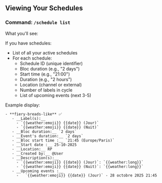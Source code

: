 ## Viewing Your Schedules

### Command: `/schedule list`

What you'll see:

If you have schedules:
- List of all your active schedules
- For each schedule:
  - Schedule ID (unique identifier)
  - Bloc duration (e.g., "2 days")
  - Start time (e.g., "21:00")
  - Duration (e.g., "2 hours")
  - Location (channel or external)
  - Number of labels in cycle
  - List of upcoming events (next 3-5)

Example display:
```
- **fiery-breads-like** ✅
   - __Label(s):__
     - `{{weather:emoji}} {{date}} (Jour)`
     - `{{weather:emoji}} {{date}} (Nuit)`
   - __Bloc duration:__ `2 days`
   - __Event's duration:__ `2 days`
   - __Bloc start time :__ `21:45 (Europe/Paris)`
   - __Start date :__ 25-10-2025
   - __Location:__ RP
   - __Created by:__ @User
   - __Description(s):__
     - `{{weather:emoji}} {{date}} (Jour)`: `{{weather:long}}`
     - `{{weather:emoji}} {{date}} (Nuit)`: `{{weather:long}}`
   - __Upcoming events :__
     -   `{{weather:emoji}} {{date}} (Jour)` - 28 octobre 2025 21:45
```
